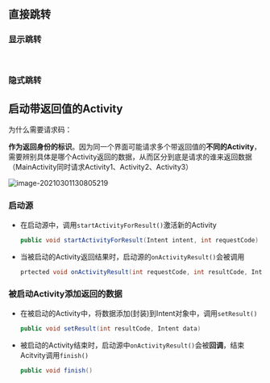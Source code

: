 ## 直接跳转

### 显示跳转



<br>

### 隐式跳转





## 启动带返回值的Activity

为什么需要请求码：

**作为返回身份的标识**。因为同一个界面可能请求多个带返回值的**不同的Activity**，需要辨别具体是哪个Activity返回的数据，从而区分到底是请求的谁来返回数据（MainActivity同时请求Activity1、Activity2、Activity3）

![image-20210301130805219](https://iqqcode-blog.oss-cn-beijing.aliyuncs.com/img-2021-befo/image-20210301130805219.png)

### 启动源

- 在启动源中，调用`startActivityForResult()`激活新的Activity

	```java
	public void startActivityForResult(Intent intent, int requestCode)
	```

	

- 当被启动的Activity返回结果时，启动源的`onActivityResult()`会被调用

	```java
	prtected void onActivityResult(int requestCode, int resultCode, Intent data)
	```

### 被启动Activity添加返回的数据

- 在被启动的Activity中，将数据添加(封装)到Intent对象中，调用`setResult()`

	```java
	public void setResult(int resultCode, Intent data)
	```

	

- 被启动的Activity结束时，启动源中`onActivityResult()`会被**回调**，结束Acitvity调用`finish()`

	```java
	public void finish()
	```

	